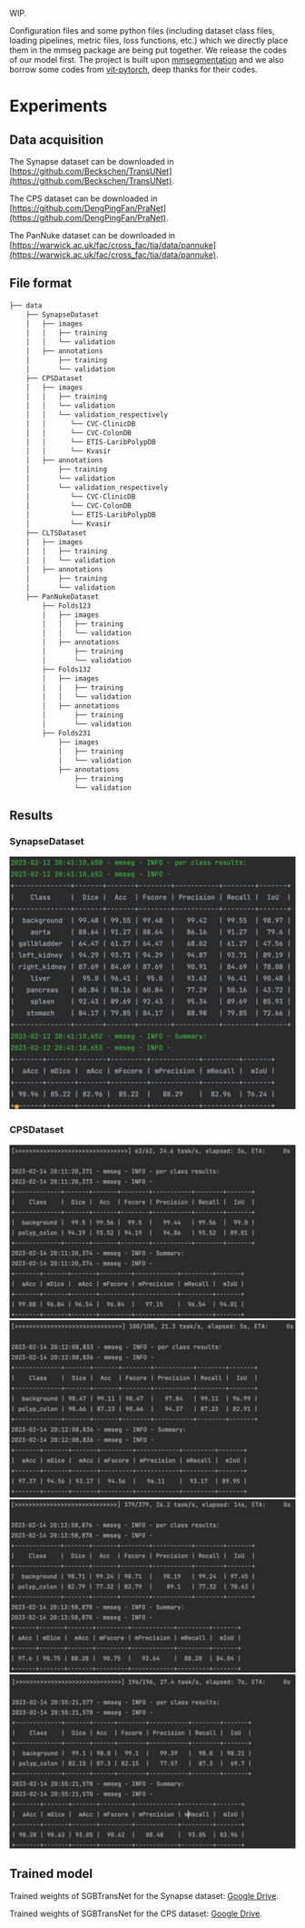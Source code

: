 WIP.

Configuration files and some python files (including dataset class files, loading pipelines, metric files, loss functions, etc.) which we directly place them in the mmseg package are being put together. We release the codes of our model first. The project is built upon [mmsegmentation](https://github.com/open-mmlab/mmsegmentation) and we also borrow some codes from [vit-pytorch](https://github.com/lucidrains/vit-pytorch), deep thanks for their codes.

# Experiments
## Data acquisition
The Synapse dataset can be downloaded in [https://github.com/Beckschen/TransUNet](https://github.com/Beckschen/TransUNet).

The CPS dataset can be downloaded in [https://github.com/DengPingFan/PraNet](https://github.com/DengPingFan/PraNet).

The PanNuke dataset can be downloaded in [https://warwick.ac.uk/fac/cross_fac/tia/data/pannuke](https://warwick.ac.uk/fac/cross_fac/tia/data/pannuke).
## File format
```
├── data
    ├── SynapseDataset
    │   ├── images
    │   │   ├── training
    │   │   └── validation
    │   ├── annotations
    │       ├── training
    │       └── validation
    ├── CPSDataset
    │   ├── images
    │   │   ├── training
    │   │   └── validation
    │   │   └── validation_respectively
    │   │      └── CVC-ClinicDB
    │   │      └── CVC-ColonDB
    │   │      └── ETIS-LaribPolypDB
    │   │      └── Kvasir
    │   ├── annotations
    │       ├── training
    │       └── validation
    │       └── validation_respectively
    │          └── CVC-ClinicDB
    │          └── CVC-ColonDB
    │          └── ETIS-LaribPolypDB
    │          └── Kvasir
    ├── CLTSDataset
    │   ├── images
    │   │   ├── training
    │   │   └── validation
    │   ├── annotations
    │       ├── training
    │       └── validation
    ├── PanNukeDataset
        ├── Folds123
        │   ├── images
        │   │   ├── training
        │   │   └── validation
        │   ├── annotations
        │       ├── training
        │       └── validation
        ├── Folds132
        │   ├── images
        │   │   ├── training
        │   │   └── validation
        │   ├── annotations
        │       ├── training
        │       └── validation
        ├── Folds231
            ├── images
            │   ├── training
            │   └── validation
            ├── annotations
                ├── training
                └── validation
```
## Results
### SynapseDataset
![image](https://github.com/BerenChou/SGBTransNet/blob/main/results/Synapae_Results.jpg)
### CPSDataset
![image](https://github.com/BerenChou/SGBTransNet/blob/main/results/CVC-ClinicDB_Results.jpg)
![image](https://github.com/BerenChou/SGBTransNet/blob/main/results/Kvasir_Results.jpg)
![image](https://github.com/BerenChou/SGBTransNet/blob/main/results/CVC-ColonDB_Results.jpg)
![image](https://github.com/BerenChou/SGBTransNet/blob/main/results/ETIS_Results.jpg)
## Trained model
Trained weights of SGBTransNet for the Synapse dataset: [Google Drive](https://drive.google.com/file/d/1VR-3Nyz1yq2foorOZY-dxmCvhcyz-R9S/view?usp=sharing).

Trained weights of SGBTransNet for the CPS dataset: [Google Drive](https://drive.google.com/file/d/1jdrLCooxc03hhsAD5t9JBkhYTZFDE9fm/view?usp=sharing).
